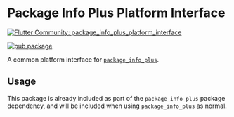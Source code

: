 # Package Info Plus Platform Interface

[![Flutter Community: package_info_plus_platform_interface](https://fluttercommunity.dev/_github/header/package_info_plus_platform_interface)](https://github.com/fluttercommunity/community)

[![pub package](https://img.shields.io/pub/v/package_info_plus_platform_interface.svg)](https://pub.dev/packages/package_info_plus_platform_interface)

A common platform interface for [`package_info_plus`](https://pub.dev/packages/package_info_plus).

## Usage

This package is already included as part of the `package_info_plus` package dependency, and will
be included when using `package_info_plus` as normal.
